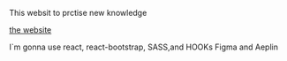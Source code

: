 This websit to prctise new knowledge

[the website](https://emarket-v0.herokuapp.com/)


I`m gonna use react, react-bootstrap, SASS,and HOOKs
Figma and Aeplin
